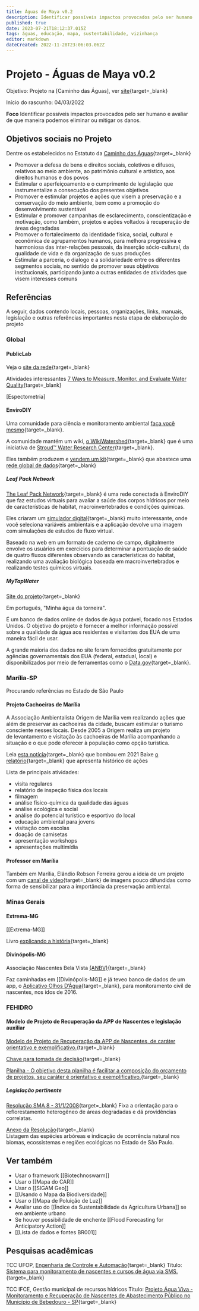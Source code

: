 ```yaml
---
title: Águas de Maya v0.2
description: Identificar possíveis impactos provocados pelo ser humano e avaliar de que maneira podemos eliminar ou mitigar os danos.
published: true
date: 2023-07-21T18:12:37.015Z
tags: águas, educação, mapa, sustentabilidade, vizinhança
editor: markdown
dateCreated: 2022-11-28T23:06:03.062Z
---
```


# Projeto - Águas de Maya v0.2
Objetivo: Projeto na [Caminho das Águas], ver [site](https://caminhodasaguas.org.br){target=_blank}

Início do rascunho: 04/03/2022

**Foco**
Identificar possíveis impactos provocados pelo ser humano e avaliar de que maneira podemos eliminar ou mitigar os danos.



## Objetivos sociais no Projeto
Dentre os estabelecidos no Estatuto da [Caminho das Águas](https://caminhodasaguas.org.br){target=_blank}

- Promover a defesa de bens e direitos sociais, coletivos e difusos, relativos ao meio ambiente, ao patrimônio cultural e artístico, aos direitos humanos e dos povos
- Estimular o aperfeiçoamento e o cumprimento de legislação que instrumentalize a consecução dos presentes objetivos
- Promover e estimular projetos e ações que visem a preservação e a conservação do meio ambiente, bem como a promoção do desenvolvimento sustentável
- Estimular e promover campanhas de esclarecimento, conscientização e motivação, como também, projetos e ações voltados à recuperação de áreas degradadas
- Promover o fortalecimento da identidade física, social, cultural e econômica de agrupamentos humanos, para melhora progressiva e harmoniosa das inter-relações pessoais, da inserção sócio-cultural, da qualidade de vida e da organização de suas produções
- Estimular a parceria, o dialogo e a solidariedade entre os diferentes segmentos sociais, no sentido de promover seus objetivos institucionais, participando junto a outras entidades de atividades que visem interesses comuns



## Referências
A seguir, dados contendo locais, pessoas, organizações, links, manuais, legislação e outras referências importantes nesta etapa de elaboração do projeto


### Global

#### PublicLab
Veja o [site da rede](https://publiclab.org){target=_blank}

Atividades interessantes
[7 Ways to Measure, Monitor, and Evaluate Water Quality](https://publiclab.org/notes/anngneal/12-08-2017/7-ways-to-measure-monitor-and-evaluate-water-quality){target=_blank}

[Espectometria]


#### EnviroDIY
Uma comunidade para ciência e monitoramento ambiental [faça você mesmo](https://www.envirodiy.org/){target=_blank}.

A comunidade mantém um wiki, [o WikiWatershed](https://wikiwatershed.org/){target=_blank} que é uma iniciativa de [Stroud™ Water Research Center](http://www.stroudcenter.org){target=_blank}.

Eles também produzem e [vendem um kit](https://www.envirodiy.org/product/envirodiy-monitoring-station-kit/){target=_blank} que abastece uma [rede global de dados](https://monitormywatershed.org/){target=_blank}

##### Leaf Pack Network
[The Leaf Pack Network](https://leafpacknetwork.org/){target=_blank} é uma rede conectada à EnviroDIY que faz estudos virtuais para avaliar a saúde dos corpos hídricos por meio de características de habitat, macroinvertebrados e condições químicas.

Eles criaram um [simulador digital](https://wikiwatershed.org/leaf-pack-network-simulation/){target=_blank} muito interessante, onde você seleciona variáveis ambientais e a aplicação devolve uma imagem com simulações de estudos de fluxo virtual.

Baseado na web em um formato de caderno de campo, digitalmente envolve os usuários em exercícios para determinar a pontuação de saúde de quatro fluxos diferentes observando as características do habitat, realizando uma avaliação biológica baseada em macroinvertebrados e realizando testes químicos virtuais.

##### MyTapWater
[Site do projeto](https://mytapwater.org ){target=_blank}

Em português, "Minha água da torneira".

É um banco de dados online de dados de água potável, focado nos Estados Unidos. O objetivo do projeto é fornecer a melhor informação possível sobre a qualidade da água aos residentes e visitantes dos EUA de uma maneira fácil de usar.

A grande maioria dos dados no site foram fornecidos gratuitamente por agências governamentais dos EUA (federal, estadual, local) e disponibilizados por meio de ferramentas como o [Data.gov](https://data.gov){target=_blank}. 


### Marília-SP
Procurando referências no Estado de São Paulo

#### Projeto Cachoeiras de Marília
A Associação Ambientalista Origem de Marília vem realizando ações que além de preservar as cachoeiras da cidade, buscam estimular o turismo consciente nesses locais. Desde 2005 a Origem realiza um projeto de levantamento e visitação às cachoeiras de Marília acompanhando a situação e o que pode oferecer à população como opção turística.

Leia [esta notícia](https://www.giromarilia.com.br/noticia/giro-marilia/vistoria-de-ong-aponta-riscos-a-duas-cachoeiras-de-marilia-e-caso-vai-ao-mp/85296){target=_blank} que bombou em 2021
Baixe [o relatório](https://www.giromarilia.com.br/plugins/kcfinder/upload/files/Projeto%20Cachoeiras%20-%20Hist%C3%B3rico%2001%2015.doc){target=_blank} que apresenta histórico de ações

Lista de principais atividades:

-  visita regulares
-  relatório de inspeção física dos locais
-  filmagem
-  análise físico-química da qualidade das águas
-  análise ecológica e social
-  análise do potencial turístico e esportivo do local
-  educação ambiental para jovens
-  visitação com escolas
-  doação de camisetas
-  apresentação workshops
-  apresentações multimídia

#### Professor em Marília

Também em Marília, Elândio Robson Ferreira gerou a ideia de um projeto com um [canal de vídeo](https://www.youtube.com/channel/UCnhPVoqlzQOWqNlL9rorwmw){target=_blank} de imagens pouco difundidas como forma de sensibilizar para a importância da preservação ambiental.


### Minas Gerais

#### Extrema-MG
[[Extrema-MG]]

Livro [explicando a história](https://agencia.baciaspcj.org.br/docs/outros/conservador-aguas-livro.pdf){target=_blank}

#### Divinópolis-MG
Associação Nascentes Bela Vista [(ANBV)](https://anbv.blogspot.com){target=_blank}

Faz caminhadas em [[Divinópolis-MG]] e já teveo banco de dados de um app, o [Aplicativo Olhos D’Água](https://g1.globo.com/mg/centro-oeste/noticia/2016/08/aplicativo-para-monitoramento-de-nascentes-e-desenvolvido-em-mg.html){target=_blank}, para monitoramento civil de nascentes, nos idos de 2016.


### FEHIDRO

#### Modelo de Projeto de Recuperação da APP de Nascentes e legislação auxiliar

[Modelo de Projeto de Recuperação da APP de Nascentes, de caráter orientativo e exemplificativo.](https://sigam.ambiente.sp.gov.br/sigam3/Repositorio/222/Documentos/FEHIDRO/ModeloProjeto.doc){target=_blank}

[Chave para tomada de decisão](https://sigam.ambiente.sp.gov.br/sigam3/Repositorio/222/Documentos/FEHIDRO/chave_decisao.pdf){target=_blank}

[Planilha - O objetivo desta planilha é facilitar a composição do orçamento de projetos, seu caráter é orientativo e exemplificativo.](https://sigam.ambiente.sp.gov.br/sigam3/Repositorio/222/Documentos/FEHIDRO/Exemplo_OrcNasc.xls){target=_blank}


##### **Legislação pertinente**  
  
[Resolução SMA 8 - 31/1/2008](https://sigam.ambiente.sp.gov.br/sigam3/Repositorio/222/Documentos/RES_SMA_2008_08.pdf){target=_blank}
Fixa a orientação para o reflorestamento heterogêneo de áreas degradadas e dá providências correlatas.  
  
[Anexo da Resolução](https://sigam.ambiente.sp.gov.br/sigam3/Repositorio/222/Documentos/FEHIDRO/2008Res_SMA8_anexo.pdf){target=_blank}  
Listagem das espécies arbóreas e indicação de ocorrência natural nos biomas, ecossistemas e regiões ecológicas no Estado de São Paulo.


## Ver também

- Usar o framework [[Biotechnoswarm]]
- Usar o [[Mapa do CAR]]
- Usar o [[SIGAM Geo]]
- [[Usando o Mapa da Biodiversidade]]
- Usar o [[Mapa de Poluição de Luz]]
- Avaliar uso do [[Índice da Sustentabilidade da Agricultura Urbana]] se em ambiente urbano
- Se houver possibilidade de enchente [[Flood Forecasting for Anticipatory Action]]
- [[Lista de dados e fontes BR001]]

## Pesquisas acadêmicas

TCC UFOP, [Engenharia de Controle e Automação](https://www.monografias.ufop.br/handle/35400000/73){target=_blank}
Título: [Sistema para monitoramento de nascentes e cursos de água via SMS.](https://www.monografias.ufop.br/handle/35400000/1209){target=_blank}

TCC IFCE, Gestão municipal de recursos hídricos
Título: [Projeto Água Viva - Monitoramento e Recuperação de Nascentes de Abastecimento Público no Município de Bebedouro - SP](http://dspace.agencia.gov.br:8080/conhecerhana/2349){target=_blank}